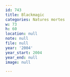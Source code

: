 ```yaml
---
id: 743
title: Blackmagic
categories: Natures mortes
w: 73
h: 60
location: null
note: null
file: null
year: '2004'
year_start: 2004
year_end: null
image: null

---
```


